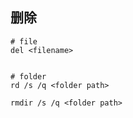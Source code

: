 ## 删除

```
# file
del <filename>


# folder 
rd /s /q <folder path>

rmdir /s /q <folder path>


```



